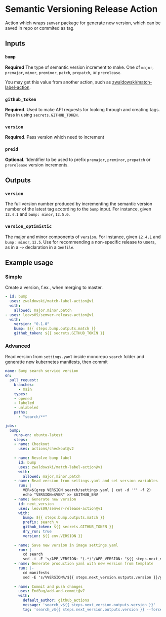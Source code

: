 # Semantic Versioning Release Action

Action which wraps `semver` package for generate new version, which can be saved in repo or commited as tag.

## Inputs

### `bump`

**Required** The type of semantic version increment to make. One of `major`, `premajor`, `minor`, `preminor`, `patch`, `prepatch`, or `prerelease`.

You may get this value from another action, such as [zwaldowski/match-label-action](https://github.com/zwaldowski/match-label-action).

### `github_token`

**Required**. Used to make API requests for looking through and creating tags. Pass in using `secrets.GITHUB_TOKEN`.

### `version`

**Required**. Pass version which need to increment

### `preid`

**Optional**. 'Identifier to be used to prefix `premajor`, `preminor`, `prepatch` or `prerelease` version increments.

## Outputs

### `version`

The full version number produced by incrementing the semantic version number of the latest tag according to the `bump` input. For instance, given `12.4.1` and `bump: minor`, `12.5.0`.

### `version_optimistic`

The major and minor components of `version`. For instance, given `12.4.1` and `bump: minor`, `12.5`. Use for recommending a non-specific release to users, as in a `~>` declaration in a `Gemfile`.

## Example usage

### Simple

Create a version, f.ex., when merging to master.

```yaml
- id: bump
  uses: zwaldowski/match-label-action@v1
  with:
    allowed: major,minor,patch
- uses: leovs09/semver-release-action@v1
  with:
    version: "0.1.0"
    bump: ${{ steps.bump.outputs.match }}
    github_token: ${{ secrets.GITHUB_TOKEN }}
```

### Advanced

Read version from `settings.yaml` inside monorepo `search` folder and generatte new kubernetes manifests, then commit

```yaml
name: Bump search service version
on:
  pull_request:
    branches:
      - main
    types:
    - opened
    - labeled
    - unlabeled
    paths:
      - "search/**"

jobs:
  bump:
    runs-on: ubuntu-latest
    steps:
    - name: Checkout
      uses: actions/checkout@v2
    
    - name: Resolve bump label
      id: bump
      uses: zwaldowski/match-label-action@v1
      with:
        allowed: major,minor,patch
    - name: Read version from settings.yaml and set version variables
      run: |
        VER=$(grep VERSION search/settings.yaml | cut -d '"' -f 2)
        echo "VERSION=$VER" >> $GITHUB_ENV
    - name: Generate new version
      id: next_version
      uses: leovs09/semver-release-action@v1
      with:
        bump: ${{ steps.bump.outputs.match }}
        prefix: search_v
        github_token: ${{ secrets.GITHUB_TOKEN }}
        dry_run: true
        version: ${{ env.VERSION }}
    
    - name: Save new version in image settings.yaml
      run: |-
        cd search
        sed -i -E 's/APP_VERSION: "(.*)"/APP_VERSION: "${{ steps.next_version.outputs.version }}"/g' settings.yaml
    - name: Generate production yaml with new version from template
      run: |-
        cd manifests
        sed -E 's/%VERSION%/${{ steps.next_version.outputs.version }}/g' templates/search.yaml > production/search.yaml
    
    - name: Commit and push changes
      uses: EndBug/add-and-commit@v7
      with: 
        default_author: github_actions
        message: 'search_v${{ steps.next_version.outputs.version }}'
        tag: 'search_v${{ steps.next_version.outputs.version }} --force'

```
